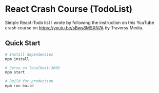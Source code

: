 # React Crash Course (TodoList)

Simple React-Todo list I wrote by following the instruction on this YouTube crash course on https://youtu.be/sBws8MSXN7A by Traversy Media.

## Quick Start

```bash
# Install dependencies
npm install

# Serve on localhost:3000
npm start

# Build for production
npm run build
```
